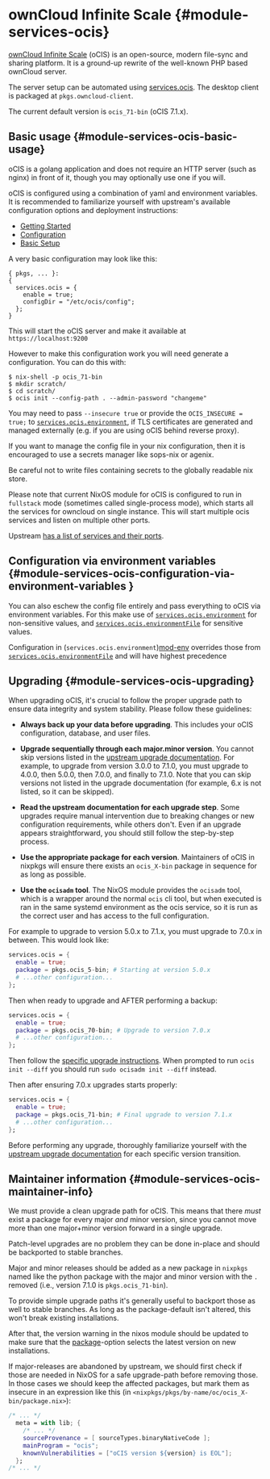 # ownCloud Infinite Scale {#module-services-ocis}

[ownCloud Infinite Scale](https://owncloud.dev/ocis/) (oCIS) is an open-source,
modern file-sync and sharing platform. It is a ground-up rewrite of the well-known PHP based ownCloud server.

The server setup can be automated using
[services.ocis](#opt-services.ocis.enable). The desktop client is packaged at
`pkgs.owncloud-client`.

The current default version is `ocis_71-bin` (oCIS 7.1.x).

## Basic usage {#module-services-ocis-basic-usage}

oCIS is a golang application and does not require an HTTP server (such as nginx)
in front of it, though you may optionally use one if you will.

oCIS is configured using a combination of yaml and environment variables. It is
recommended to familiarize yourself with upstream's available configuration
options and deployment instructions:

* [Getting Started](https://owncloud.dev/ocis/getting-started/)
* [Configuration](https://owncloud.dev/ocis/config/)
* [Basic Setup](https://owncloud.dev/ocis/deployment/basic-remote-setup/)

A very basic configuration may look like this:
```
{ pkgs, ... }:
{
  services.ocis = {
    enable = true;
    configDir = "/etc/ocis/config";
  };
}
```

This will start the oCIS server and make it available at `https://localhost:9200`

However to make this configuration work you will need generate a configuration.
You can do this with:

```console
$ nix-shell -p ocis_71-bin
$ mkdir scratch/
$ cd scratch/
$ ocis init --config-path . --admin-password "changeme"
```

You may need to pass `--insecure true` or provide the `OCIS_INSECURE = true;` to
[`services.ocis.environment`][mod-envFile], if TLS certificates are generated
and managed externally (e.g. if you are using oCIS behind reverse proxy).

If you want to manage the config file in your nix configuration, then it is
encouraged to use a secrets manager like sops-nix or agenix.

Be careful not to write files containing secrets to the globally readable nix
store.

Please note that current NixOS module for oCIS is configured to run in
`fullstack` mode (sometimes called single-process mode), which starts all the
services for owncloud on single instance. This will start multiple ocis
services and listen on multiple other ports.

Upstream [has a list of services and their ports](https://doc.owncloud.com/ocis/7.1/deployment/services/ports-used.html).

## Configuration via environment variables {#module-services-ocis-configuration-via-environment-variables }

You can also eschew the config file entirely and pass everything to oCIS via
environment variables. For this make use of
[`services.ocis.environment`][mod-env] for non-sensitive
values, and
[`services.ocis.environmentFile`][mod-envFile] for
sensitive values.

Configuration in (`services.ocis.environment`)[mod-env] overrides those from
[`services.ocis.environmentFile`][mod-envFile] and will have highest
precedence


[mod-env]: #opt-services.ocis.environment
[mod-envFile]: #opt-services.ocis.environmentFile


## Upgrading {#module-services-ocis-upgrading}

When upgrading oCIS, it's crucial to follow the proper upgrade path to ensure
data integrity and system stability. Please follow these guidelines:

- **Always back up your data before upgrading**. This includes your oCIS
   configuration, database, and user files.

- **Upgrade sequentially through each major.minor version**. You cannot skip
   versions listed in the [upstream upgrade
   documentation](https://doc.owncloud.com/ocis/next/migration/upgrading-ocis.html).
   For example, to upgrade from version 3.0.0 to 7.1.0, you must upgrade to
   4.0.0, then 5.0.0, then 7.0.0, and finally to 7.1.0. Note that you can skip
   versions not listed in the upgrade documentation (for example, 6.x is not
   listed, so it can be skipped).

- **Read the upstream documentation for each upgrade step**. Some upgrades
   require manual intervention due to breaking changes or new configuration
   requirements, while others don't. Even if an upgrade appears
   straightforward, you should still follow the step-by-step process.

- **Use the appropriate package for each version**. Maintainers of oCIS in
   nixpkgs will ensure there exists an `ocis_X-bin` package in sequence for as
   long as possible.

- **Use the `ocisadm` tool**. The NixOS module provides the `ocisadm` tool,
  which is a wrapper around the normal `ocis` cli tool, but when executed is
  ran in the same systemd environment as the ocis service, so it is run as the
  correct user and has access to the full configuration.

For example to upgrade to version 5.0.x to 7.1.x, you must upgrade to 7.0.x in
between. This would look like:

```nix
services.ocis = {
  enable = true;
  package = pkgs.ocis_5-bin; # Starting at version 5.0.x
  # ...other configuration...
};
```

Then when ready to upgrade and AFTER performing a backup:

```nix
services.ocis = {
  enable = true;
  package = pkgs.ocis_70-bin; # Upgrade to version 7.0.x
  # ...other configuration...
};
```

Then follow the [specific upgrade
instructions](https://doc.owncloud.com/ocis/next/migration/upgrading_5.0.x_7.0.0.html#update-config-settings).
When prompted to run `ocis init --diff` you should run `sudo ocisadm init
--diff` instead.

Then after ensuring 7.0.x upgrades starts properly:

```nix
services.ocis = {
  enable = true;
  package = pkgs.ocis_71-bin; # Final upgrade to version 7.1.x
  # ...other configuration...
};
```

Before performing any upgrade, thoroughly familiarize yourself with the
[upstream upgrade
documentation](https://doc.owncloud.com/ocis/next/migration/upgrading-ocis.html)
for each specific version transition.


## Maintainer information {#module-services-ocis-maintainer-info}

We must provide a clean upgrade path for oCIS. This means that there *must*
exist a package for every major *and* minor version, since you cannot move more
than one major+minor version forward in a single upgrade.

Patch-level upgrades are no problem they can be done in-place and should be
backported to stable branches.

Major and minor releases should be added as a new package in `nixpkgs` named
like the python package with the major and minor version with the `.` removed
(i.e., version 7.1.0 is `pkgs.ocis_71-bin`).

To provide simple upgrade paths it's generally useful to backport those as well
to stable branches. As long as the package-default isn't altered, this won't
break existing installations.

After that, the version warning in the nixos module should be updated to make
sure that the [package](#opt-services.ocis.package)-option selects the latest
version on new installations.

If major-releases are abandoned by upstream, we should first check if those are
needed in NixOS for a safe upgrade-path before removing those. In those cases
we should keep the affected packages, but mark them as insecure in an
expression like this (in `<nixpkgs/pkgs/by-name/oc/ocis_X-bin/package.nix>`):

```nix
/* ... */
  meta = with lib; {
    /* ... */
    sourceProvenance = [ sourceTypes.binaryNativeCode ];
    mainProgram = "ocis";
    knownVulnerabilities = ["oCIS version ${version} is EOL"];
  };
/* ... */
```
